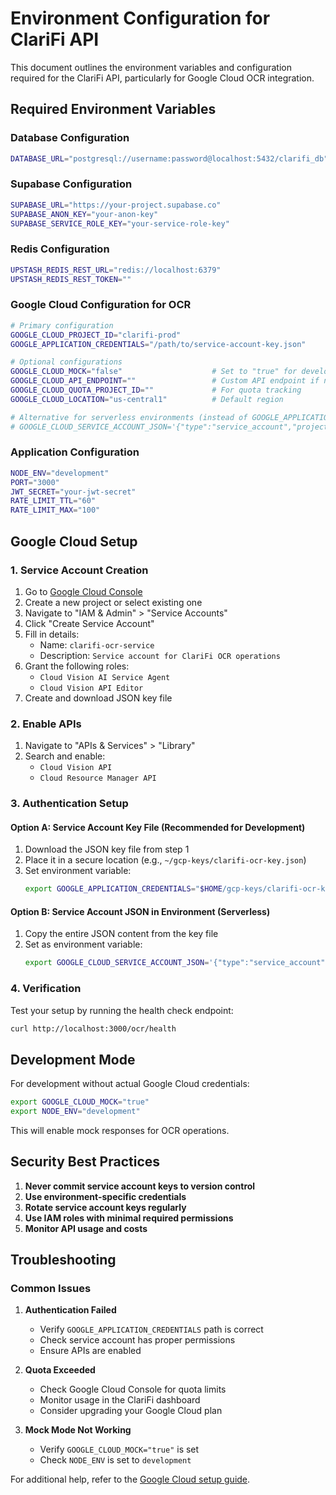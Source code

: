 # Environment Configuration for ClariFi API

This document outlines the environment variables and configuration required for the ClariFi API, particularly for Google Cloud OCR integration.

## Required Environment Variables

### Database Configuration
```bash
DATABASE_URL="postgresql://username:password@localhost:5432/clarifi_db"
```

### Supabase Configuration
```bash
SUPABASE_URL="https://your-project.supabase.co"
SUPABASE_ANON_KEY="your-anon-key"
SUPABASE_SERVICE_ROLE_KEY="your-service-role-key"
```

### Redis Configuration
```bash
UPSTASH_REDIS_REST_URL="redis://localhost:6379"
UPSTASH_REDIS_REST_TOKEN=""
```

### Google Cloud Configuration for OCR
```bash
# Primary configuration
GOOGLE_CLOUD_PROJECT_ID="clarifi-prod"
GOOGLE_APPLICATION_CREDENTIALS="/path/to/service-account-key.json"

# Optional configurations
GOOGLE_CLOUD_MOCK="false"                    # Set to "true" for development mode
GOOGLE_CLOUD_API_ENDPOINT=""                 # Custom API endpoint if needed
GOOGLE_CLOUD_QUOTA_PROJECT_ID=""             # For quota tracking
GOOGLE_CLOUD_LOCATION="us-central1"          # Default region

# Alternative for serverless environments (instead of GOOGLE_APPLICATION_CREDENTIALS)
# GOOGLE_CLOUD_SERVICE_ACCOUNT_JSON='{"type":"service_account","project_id":"...","private_key":"..."}'
```

### Application Configuration
```bash
NODE_ENV="development"
PORT="3000"
JWT_SECRET="your-jwt-secret"
RATE_LIMIT_TTL="60"
RATE_LIMIT_MAX="100"
```

## Google Cloud Setup

### 1. Service Account Creation
1. Go to [Google Cloud Console](https://console.cloud.google.com/)
2. Create a new project or select existing one
3. Navigate to "IAM & Admin" > "Service Accounts"
4. Click "Create Service Account"
5. Fill in details:
   - Name: `clarifi-ocr-service`
   - Description: `Service account for ClariFi OCR operations`
6. Grant the following roles:
   - `Cloud Vision AI Service Agent`
   - `Cloud Vision API Editor`
7. Create and download JSON key file

### 2. Enable APIs
1. Navigate to "APIs & Services" > "Library"
2. Search and enable:
   - `Cloud Vision API`
   - `Cloud Resource Manager API`

### 3. Authentication Setup

#### Option A: Service Account Key File (Recommended for Development)
1. Download the JSON key file from step 1
2. Place it in a secure location (e.g., `~/gcp-keys/clarifi-ocr-key.json`)
3. Set environment variable:
   ```bash
   export GOOGLE_APPLICATION_CREDENTIALS="$HOME/gcp-keys/clarifi-ocr-key.json"
   ```

#### Option B: Service Account JSON in Environment (Serverless)
1. Copy the entire JSON content from the key file
2. Set as environment variable:
   ```bash
   export GOOGLE_CLOUD_SERVICE_ACCOUNT_JSON='{"type":"service_account",...}'
   ```

### 4. Verification
Test your setup by running the health check endpoint:
```bash
curl http://localhost:3000/ocr/health
```

## Development Mode

For development without actual Google Cloud credentials:
```bash
export GOOGLE_CLOUD_MOCK="true"
export NODE_ENV="development"
```

This will enable mock responses for OCR operations.

## Security Best Practices

1. **Never commit service account keys to version control**
2. **Use environment-specific credentials**
3. **Rotate service account keys regularly**
4. **Use IAM roles with minimal required permissions**
5. **Monitor API usage and costs**

## Troubleshooting

### Common Issues

1. **Authentication Failed**
   - Verify `GOOGLE_APPLICATION_CREDENTIALS` path is correct
   - Check service account has proper permissions
   - Ensure APIs are enabled

2. **Quota Exceeded**
   - Check Google Cloud Console for quota limits
   - Monitor usage in the ClariFi dashboard
   - Consider upgrading your Google Cloud plan

3. **Mock Mode Not Working**
   - Verify `GOOGLE_CLOUD_MOCK="true"` is set
   - Check `NODE_ENV` is set to `development`

For additional help, refer to the [Google Cloud setup guide](./google-cloud-setup.md). 